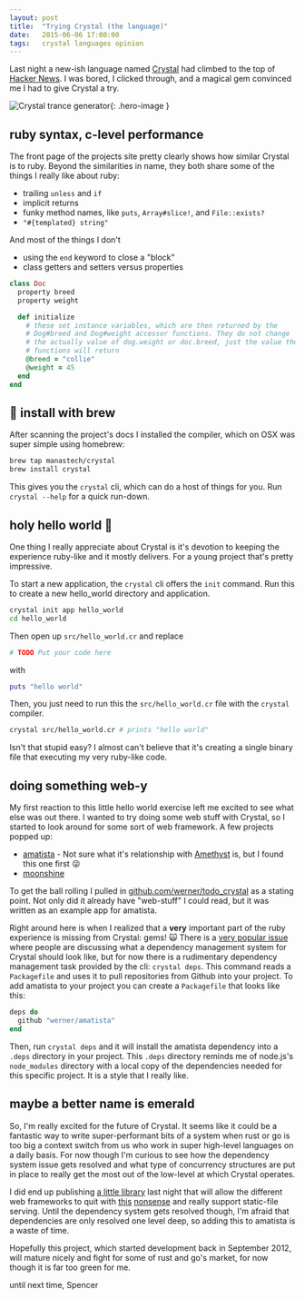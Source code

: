 ```yaml
---
layout: post
title:  "Trying Crystal (the language)"
date:   2015-06-06 17:00:00
tags:   crystal languages opinion
---
```


Last night a new-ish language named [Crystal](http://crystal-lang.org/) had climbed to the top of [Hacker News](https://web.archive.org/web/20150606041438/https://news.ycombinator.com/). I was bored, I clicked through, and a magical gem convinced me I had to give Crystal a try.

![Crystal trance generator](/imgs/2015-06-06-trying-crystal-lang/crystal.gif){: .hero-image }

## ruby syntax, c-level performance

The front page of the projects site pretty clearly shows how similar Crystal is to ruby. Beyond the similarities in name, they both share some of the things I really like about ruby:

 - trailing `unless` and `if`
 - implicit returns
 - funky method names, like `puts`, `Array#slice!`, and `File::exists?`
 - `"#{templated} string"`

And most of the things I don't

 - using the `end` keyword to close a "block"
 - class getters and setters versus properties

```ruby
class Doc
  property breed
  property weight

  def initialize
    # these set instance variables, which are then returned by the
    # Dog#breed and Dog#weight accessor functions. They do not change
    # the actually value of dog.weight or doc.breed, just the value those
    # functions will return
    @breed = "collie"
    @weight = 45
  end
end
```



## :vertical_traffic_light: install with brew

After scanning the project's docs I installed the compiler, which on OSX was super simple using homebrew:

```sh
brew tap manastech/crystal
brew install crystal
```

This gives you the `crystal` cli, which can do a host of things for you. Run `crystal --help` for a quick run-down.




## holy hello world :rocket:

One thing I really appreciate about Crystal is it's devotion to keeping the experience ruby-like and it mostly delivers. For a young project that's pretty impressive.

To start a new application, the `crystal` cli offers the `init` command. Run this to create a new hello_world directory and application.

```sh
crystal init app hello_world
cd hello_world
```

Then open up `src/hello_world.cr` and replace

```rb
# TODO Put your code here
```

with

```rb
puts "hello world"
```

Then, you just need to run this the `src/hello_world.cr` file with the `crystal` compiler.

```sh
crystal src/hello_world.cr # prints "hello world"
```

Isn't that stupid easy? I almost can't believe that it's creating a single binary file that executing my very ruby-like code.



## doing something web-y

My first reaction to this little hello world exercise left me excited to see what else was out there. I wanted to try doing some web stuff with Crystal, so I started to look around for some sort of web framework. A few projects popped up:

  - [amatista](https://github.com/werner/amatista) - Not sure what it's relationship with [Amethyst](https://github.com/Codcore/Amethyst) is, but I found this one first :stuck_out_tongue_winking_eye:
  - [moonshine](https://github.com/dhruvrajvanshi/Moonshine)


To get the ball rolling I pulled in [github.com/werner/todo_crystal](https://github.com/werner/todo_crystal) as a stating point. Not only did it already have "web-stuff" I could read, but it was written as an example app for amatista.

Right around here is when I realized that a **very** important part of the ruby experience is missing from Crystal: gems! :scream_cat: There is a [very popular issue](https://github.com/manastech/crystal/issues/220) where people are discussing what a dependency management system for Crystal should look like, but for now there is a rudimentary dependency management task provided by the cli: `crystal deps`. This command reads a `Packagefile` and uses it to pull repositories from Github into your project. To add amatista to your project you can create a `Packagefile` that looks like this:

```rb
deps do
  github "werner/amatista"
end
```

Then, run `crystal deps` and it will install the amatista dependency into a `.deps` directory in your project. This `.deps` directory reminds me of node.js's `node_modules` directory with a local copy of the dependencies needed for this specific project. It is a style that I really like.




## maybe a better name is emerald

So, I'm really excited for the future of Crystal. It seems like it could be a fantastic way to write super-performant bits of a system when rust or go is too big a context switch from us who work in super high-level languages on a daily basis. For now though I'm curious to see how the dependency system issue gets resolved and what type of concurrency structures are put in place to really get the most out of the low-level at which Crystal operates.

I did end up publishing [a little library](https://github.com/spalger/crystal-mime) last night that will allow the different web frameworks to quit with [this](https://github.com/werner/amatista/blob/908a6ee3890c2ebf402e5d67266548256518a89f/src/amatista/response.cr#L13-L16) [nonsense](https://github.com/dhruvrajvanshi/Moonshine/blob/96cabb3fc20e4412b8b0327279c4a6043be568d0/src/moonshine/http/handler.cr#L74-L80) and really support static-file serving. Until the dependency system gets resolved though, I'm afraid that dependencies are only resolved one level deep, so adding this to amatista is a waste of time.

Hopefully this project, which started development back in September 2012, will mature nicely and fight for some of rust and go's market, for now though it is far too green for me.



until next time,
Spencer